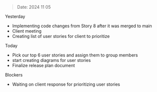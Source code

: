 >Date: 2024 11 05

Yesterday
- Implementing code changes from Story 8 after it was merged to main
- Client meeting
- Creating list of user stories for client to prioritize

Today
- Pick our top 6 user stories and assign them to group members
- start creating diagrams for user stories
- Finalize release plan document

Blockers
- Waiting on client response for prioritizing user stories
